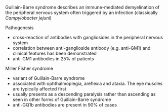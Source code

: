 Guillain\-Barre syndrome describes an immune\-mediated demyelination of the peripheral nervous system often triggered by an infection (classically *Campylobacter jejuni*)  
  
Pathogenesis  
* cross\-reaction of antibodies with gangliosides in the peripheral nervous system
* correlation between anti\-ganglioside antibody (e.g. anti\-GM1\) and clinical features has been demonstrated
* anti\-GM1 antibodies in 25% of patients

  
Miller Fisher syndrome  
* variant of Guillain\-Barre syndrome
* associated with ophthalmoplegia, areflexia and ataxia. The eye muscles are typically affected first
* usually presents as a descending paralysis rather than ascending as seen in other forms of Guillain\-Barre syndrome
* anti\-GQ1b antibodies are present in 90% of cases
